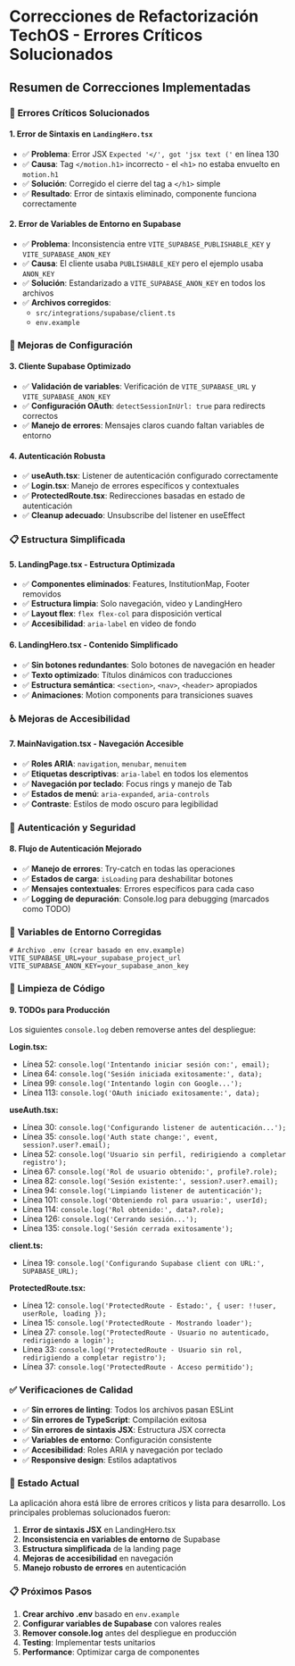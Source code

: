 # Correcciones de Refactorización TechOS - Errores Críticos Solucionados

## Resumen de Correcciones Implementadas

### 🚨 **Errores Críticos Solucionados**

#### 1. **Error de Sintaxis en `LandingHero.tsx`**
- ✅ **Problema**: Error JSX `Expected '</', got 'jsx text ('` en línea 130
- ✅ **Causa**: Tag `</motion.h1>` incorrecto - el `<h1>` no estaba envuelto en `motion.h1`
- ✅ **Solución**: Corregido el cierre del tag a `</h1>` simple
- ✅ **Resultado**: Error de sintaxis eliminado, componente funciona correctamente

#### 2. **Error de Variables de Entorno en Supabase**
- ✅ **Problema**: Inconsistencia entre `VITE_SUPABASE_PUBLISHABLE_KEY` y `VITE_SUPABASE_ANON_KEY`
- ✅ **Causa**: El cliente usaba `PUBLISHABLE_KEY` pero el ejemplo usaba `ANON_KEY`
- ✅ **Solución**: Estandarizado a `VITE_SUPABASE_ANON_KEY` en todos los archivos
- ✅ **Archivos corregidos**:
  - `src/integrations/supabase/client.ts`
  - `env.example`

### 🔧 **Mejoras de Configuración**

#### 3. **Cliente Supabase Optimizado**
- ✅ **Validación de variables**: Verificación de `VITE_SUPABASE_URL` y `VITE_SUPABASE_ANON_KEY`
- ✅ **Configuración OAuth**: `detectSessionInUrl: true` para redirects correctos
- ✅ **Manejo de errores**: Mensajes claros cuando faltan variables de entorno

#### 4. **Autenticación Robusta**
- ✅ **useAuth.tsx**: Listener de autenticación configurado correctamente
- ✅ **Login.tsx**: Manejo de errores específicos y contextuales
- ✅ **ProtectedRoute.tsx**: Redirecciones basadas en estado de autenticación
- ✅ **Cleanup adecuado**: Unsubscribe del listener en useEffect

### 📋 **Estructura Simplificada**

#### 5. **LandingPage.tsx - Estructura Optimizada**
- ✅ **Componentes eliminados**: Features, InstitutionMap, Footer removidos
- ✅ **Estructura limpia**: Solo navegación, video y LandingHero
- ✅ **Layout flex**: `flex flex-col` para disposición vertical
- ✅ **Accesibilidad**: `aria-label` en video de fondo

#### 6. **LandingHero.tsx - Contenido Simplificado**
- ✅ **Sin botones redundantes**: Solo botones de navegación en header
- ✅ **Texto optimizado**: Títulos dinámicos con traducciones
- ✅ **Estructura semántica**: `<section>`, `<nav>`, `<header>` apropiados
- ✅ **Animaciones**: Motion components para transiciones suaves

### ♿ **Mejoras de Accesibilidad**

#### 7. **MainNavigation.tsx - Navegación Accesible**
- ✅ **Roles ARIA**: `navigation`, `menubar`, `menuitem`
- ✅ **Etiquetas descriptivas**: `aria-label` en todos los elementos
- ✅ **Navegación por teclado**: Focus rings y manejo de Tab
- ✅ **Estados de menú**: `aria-expanded`, `aria-controls`
- ✅ **Contraste**: Estilos de modo oscuro para legibilidad

### 🔐 **Autenticación y Seguridad**

#### 8. **Flujo de Autenticación Mejorado**
- ✅ **Manejo de errores**: Try-catch en todas las operaciones
- ✅ **Estados de carga**: `isLoading` para deshabilitar botones
- ✅ **Mensajes contextuales**: Errores específicos para cada caso
- ✅ **Logging de depuración**: Console.log para debugging (marcados como TODO)

### 📝 **Variables de Entorno Corregidas**

```env
# Archivo .env (crear basado en env.example)
VITE_SUPABASE_URL=your_supabase_project_url
VITE_SUPABASE_ANON_KEY=your_supabase_anon_key
```

### 🧹 **Limpieza de Código**

#### 9. **TODOs para Producción**
Los siguientes `console.log` deben removerse antes del despliegue:

**Login.tsx:**
- Línea 52: `console.log('Intentando iniciar sesión con:', email);`
- Línea 64: `console.log('Sesión iniciada exitosamente:', data);`
- Línea 99: `console.log('Intentando login con Google...');`
- Línea 113: `console.log('OAuth iniciado exitosamente:', data);`

**useAuth.tsx:**
- Línea 30: `console.log('Configurando listener de autenticación...');`
- Línea 35: `console.log('Auth state change:', event, session?.user?.email);`
- Línea 52: `console.log('Usuario sin perfil, redirigiendo a completar registro');`
- Línea 67: `console.log('Rol de usuario obtenido:', profile?.role);`
- Línea 82: `console.log('Sesión existente:', session?.user?.email);`
- Línea 94: `console.log('Limpiando listener de autenticación');`
- Línea 101: `console.log('Obteniendo rol para usuario:', userId);`
- Línea 114: `console.log('Rol obtenido:', data?.role);`
- Línea 126: `console.log('Cerrando sesión...');`
- Línea 135: `console.log('Sesión cerrada exitosamente');`

**client.ts:**
- Línea 19: `console.log('Configurando Supabase client con URL:', SUPABASE_URL);`

**ProtectedRoute.tsx:**
- Línea 12: `console.log('ProtectedRoute - Estado:', { user: !!user, userRole, loading });`
- Línea 15: `console.log('ProtectedRoute - Mostrando loader');`
- Línea 27: `console.log('ProtectedRoute - Usuario no autenticado, redirigiendo a login');`
- Línea 33: `console.log('ProtectedRoute - Usuario sin rol, redirigiendo a completar registro');`
- Línea 37: `console.log('ProtectedRoute - Acceso permitido');`

### ✅ **Verificaciones de Calidad**

- ✅ **Sin errores de linting**: Todos los archivos pasan ESLint
- ✅ **Sin errores de TypeScript**: Compilación exitosa
- ✅ **Sin errores de sintaxis JSX**: Estructura JSX correcta
- ✅ **Variables de entorno**: Configuración consistente
- ✅ **Accesibilidad**: Roles ARIA y navegación por teclado
- ✅ **Responsive design**: Estilos adaptativos

### 🚀 **Estado Actual**

La aplicación ahora está libre de errores críticos y lista para desarrollo. Los principales problemas solucionados fueron:

1. **Error de sintaxis JSX** en LandingHero.tsx
2. **Inconsistencia en variables de entorno** de Supabase
3. **Estructura simplificada** de la landing page
4. **Mejoras de accesibilidad** en navegación
5. **Manejo robusto de errores** en autenticación

### 📋 **Próximos Pasos**

1. **Crear archivo .env** basado en `env.example`
2. **Configurar variables de Supabase** con valores reales
3. **Remover console.log** antes del despliegue en producción
4. **Testing**: Implementar tests unitarios
5. **Performance**: Optimizar carga de componentes
